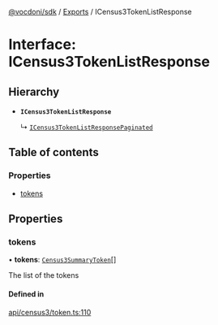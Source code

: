 [@vocdoni/sdk](/sdk) / [Exports](../modules.md) / ICensus3TokenListResponse

# Interface: ICensus3TokenListResponse

## Hierarchy

- **`ICensus3TokenListResponse`**

  ↳ [`ICensus3TokenListResponsePaginated`](ICensus3TokenListResponsePaginated.md)

## Table of contents

### Properties

- [tokens](ICensus3TokenListResponse.md#tokens)

## Properties

### tokens

• **tokens**: [`Census3SummaryToken`](../modules.md#census3summarytoken)[]

The list of the tokens

#### Defined in

[api/census3/token.ts:110](https://github.com/vocdoni/vocdoni-sdk/blob/0a4464c/src/api/census3/token.ts#L110)
